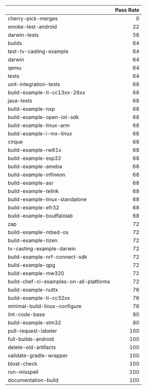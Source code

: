 |                                         |   Pass Rate |
|:----------------------------------------|------------:|
| cherry-pick-merges                      |           0 |
| smoke-test-android                      |          22 |
| darwin-tests                            |          56 |
| builds                                  |          64 |
| test-tv-casting-example                 |          64 |
| darwin                                  |          64 |
| qemu                                    |          64 |
| tests                                   |          64 |
| unit-integration-tests                  |          68 |
| build-example-ti-cc13xx-26xx            |          68 |
| java-tests                              |          68 |
| build-example-nxp                       |          68 |
| build-example-open-iot-sdk              |          68 |
| build-example-linux-arm                 |          68 |
| build-example-i-mx-linux                |          68 |
| cirque                                  |          68 |
| build-example-rw61x                     |          68 |
| build-example-esp32                     |          68 |
| build-example-ameba                     |          68 |
| build-example-infineon                  |          68 |
| build-example-asr                       |          68 |
| build-example-telink                    |          68 |
| build-example-linux-standalone          |          68 |
| build-example-efr32                     |          68 |
| build-example-bouffalolab               |          68 |
| zap                                     |          72 |
| build-example-mbed-os                   |          72 |
| build-example-tizen                     |          72 |
| tv-casting-example-darwin               |          72 |
| build-example-nrf-connect-sdk           |          72 |
| build-example-qpg                       |          72 |
| build-example-mw320                     |          72 |
| build-chef-ci-examples-on-all-platforms |          72 |
| build-example-nuttx                     |          76 |
| build-example-ti-cc32xx                 |          76 |
| minimal-build-linux-configure           |          76 |
| lint-code-base                          |          80 |
| build-example-stm32                     |          80 |
| pull-request-labeler                    |         100 |
| full-builds-android                     |         100 |
| delete-old-artifacts                    |         100 |
| validate-gradle-wrapper                 |         100 |
| bloat-check                             |         100 |
| run-misspell                            |         100 |
| documentation-build                     |         100 |
